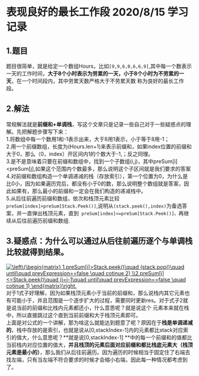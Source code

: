 # 表现良好的最长工作段  2020/8/15 学习记录  
## 1.题目  
题目很简单，就是给定一个数组Hours，比如`[9,9,6,0,6,6,9]`,其中每一个数表示一天的工作时间，**大于8个小时表示为劳累的一天，小于8个小时为不劳累的一天**，在一个时间段内，其中劳累天数严格大于不劳累天数
称为良好的最长工作段。  
## 2.解法  
常规解法就是**前缀和+单调栈**，写这个文章只是记录一些自己对于一些疑惑点的理解。先把解题步骤写下来：  
1.将数组中每一个数用1和-1表示出来，大于8用1表示，小于等于8用-1；  
2.用一个前缀数组，长度为(Hours.len+1)来表示前缀和，如果index位置的前缀和大于0，那么（0，index）开区间内1的个数大于-1,；反之同理。  
3.是不是意味着只要在前缀和数组中，找到一个子数组(i,j)，其中preSum[i]<preSum[j],如果这个范围内个数最多，那么说明这个子区间就是我们要求的答案  
4.对前缀和数组构造一个单调递减的栈（存放索引），第一个位置为0，为什么是比0小，因为如果遍历完后，都没有小于0的数，那么说明整个数组就是答案，因此如果有，那么最小的前缀和一定会在我们构造的递减栈中。  
5.从后往前遍历前缀和数组，依次和栈顶元素比较`preSum[index]>preSum[Stack.Peek()]`,说明从`(stack.peek(),index)`为备选答案，并一直弹出栈顶元素，直到`
preSum[index]<=preSum[Stack.Peek()]。`再继续从后往前遍历前缀和数组.  
## 3.疑惑点：为什么可以通过从后往前遍历逐个与单调栈比较就得到结果。  
  <a href="https://www.codecogs.com/eqnedit.php?latex=\left\{\begin{matrix}&space;1.preSum[i]>Stack.peek()\quad&space;(stack.pop()\quad&space;until\quad&space;prevExpression==false&space;\quad&space;cotinue&space;2)&space;\\2.preSum[i]<=Stack.peek()\quad&space;(i=i-1\quad&space;until\quad&space;prevExpression==false&space;\quad&space;cotinue&space;1)&space;\end{matrix}\right." target="_blank"><img src="https://latex.codecogs.com/gif.latex?\left\{\begin{matrix}&space;1.preSum[i]>Stack.peek()\quad&space;(stack.pop()\quad&space;until\quad&space;prevExpression==false&space;\quad&space;cotinue&space;2)&space;\\2.preSum[i]<=Stack.peek()\quad&space;(i=i-1\quad&space;until\quad&space;prevExpression==false&space;\quad&space;cotinue&space;1)&space;\end{matrix}\right." title="\left\{\begin{matrix} 1.preSum[i]>Stack.peek()\quad (stack.pop()\quad until\quad prevExpression==false \quad cotinue 2) \\2.preSum[i]<=Stack.peek()\quad (i=i-1\quad until\quad prevExpression==false \quad cotinue 1) \end{matrix}\right." /></a>  
  对于1式子好理解，因为如果栈顶元素小于当前的前缀和，那么说栈内其它元素也有可能小于，并且范围是一个逐步扩大的过程，需要同时更新res。对于式子2就是说当前的前缀和比栈内元素都还小，什么意思呢？就是说这个
  元素本来就在栈中，所以直接跳过这个直到当前前缀和大于栈顶元素即可。  
  上面是对公式的一个讲解，那为啥这么就能达到题意了呢？原因在于**栈是单调递减的**，栈中存放的是索引，也就是说从[0,stackIndex-1]内的元素都比stack对应索引的值大，什么意思呢？**就是说[0,stackIndex-1]
**中的每一个前缀和的值都比当前栈内对应位置的值大，**并且栈顶的元素后面对应前缀和都比栈底元素大（栈顶元素是最小的）**，那么我们从后往前遍历。因为遍历的时候相当于固定住了右端去找左端，只有当左端不符合要求的时候才会缩小右端，因此每一种情况都考虑到了。
